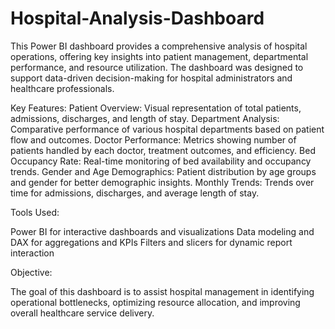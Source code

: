 # Hospital-Analysis-Dashboard
This Power BI dashboard provides a comprehensive analysis of hospital operations, offering key insights into patient management, departmental performance, and resource utilization. The dashboard was designed to support data-driven decision-making for hospital administrators and healthcare professionals.

Key Features:
Patient Overview: Visual representation of total patients, admissions, discharges, and length of stay.
Department Analysis: Comparative performance of various hospital departments based on patient flow and outcomes.
Doctor Performance: Metrics showing number of patients handled by each doctor, treatment outcomes, and efficiency.
Bed Occupancy Rate: Real-time monitoring of bed availability and occupancy trends.
Gender and Age Demographics: Patient distribution by age groups and gender for better demographic insights.
Monthly Trends: Trends over time for admissions, discharges, and average length of stay.

Tools Used:

Power BI for interactive dashboards and visualizations
Data modeling and DAX for aggregations and KPIs
Filters and slicers for dynamic report interaction

Objective:

The goal of this dashboard is to assist hospital management in identifying operational bottlenecks, optimizing resource allocation, and improving overall healthcare service delivery.

